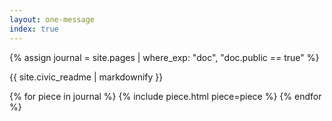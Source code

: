 ```yaml
---
layout: one-message
index: true
---
```


{% assign journal = site.pages | where_exp: "doc", "doc.public == true" %}

<section id="readme" class="content">
{{ site.civic_readme | markdownify }}
</section>

{% for piece in journal %}
{% include piece.html piece=piece %}
{% endfor %}
